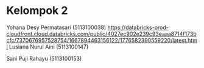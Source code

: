 # Kelompok 2
Yohana Desy Permatasari (5113100038) 
https://databricks-prod-cloudfront.cloud.databricks.com/public/4027ec902e239c93eaaa8714f173bcfc/7370676957528754/1667894463156122/1776582390559220/latest.html
Lusiana Nurul Aini (5113100147) 

Sani Puji Rahayu (5113100153)
